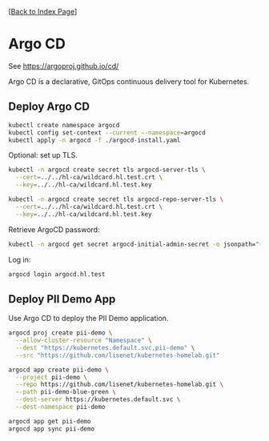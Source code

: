 [[Back to Index Page](../README.md)]

# Argo CD

See https://argoproj.github.io/cd/

Argo CD is a declarative, GitOps continuous delivery tool for Kubernetes.

## Deploy Argo CD

```bash
kubectl create namespace argocd
kubectl config set-context --current --namespace=argocd
kubectl apply -n argocd -f ./argocd-install.yaml
```

Optional: set up TLS.

```bash
kubectl -n argocd create secret tls argocd-server-tls \
  --cert=../../hl-ca/wildcard.hl.test.crt \
  --key=../../hl-ca/wildcard.hl.test.key

kubectl -n argocd create secret tls argocd-repo-server-tls \
  --cert=../../hl-ca/wildcard.hl.test.crt \
  --key=../../hl-ca/wildcard.hl.test.key
```

Retrieve ArgoCD password:

```bash
kubectl -n argocd get secret argocd-initial-admin-secret -o jsonpath="{.data.password}" | base64 -d
```

Log in:

```bash
argocd login argocd.hl.test
```

## Deploy PII Demo App

Use Argo CD to deploy the PII Demo application.

```bash
argocd proj create pii-demo \
  --allow-cluster-resource "Namespace" \
  --dest "https://kubernetes.default.svc,pii-demo" \
  --src "https://github.com/lisenet/kubernetes-homelab.git"

argocd app create pii-demo \
  --project pii-demo \
  --repo https://github.com/lisenet/kubernetes-homelab.git \
  --path pii-demo-blue-green \
  --dest-server https://kubernetes.default.svc \
  --dest-namespace pii-demo

argocd app get pii-demo
argocd app sync pii-demo
```